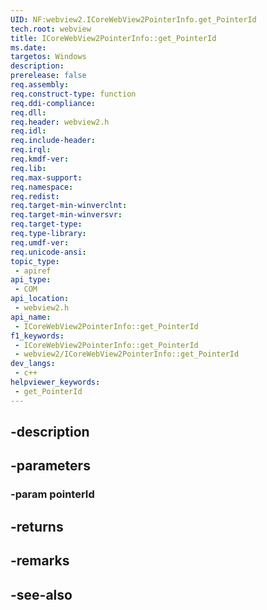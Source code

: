 ```yaml
---
UID: NF:webview2.ICoreWebView2PointerInfo.get_PointerId
tech.root: webview
title: ICoreWebView2PointerInfo::get_PointerId
ms.date: 
targetos: Windows
description: 
prerelease: false
req.assembly: 
req.construct-type: function
req.ddi-compliance: 
req.dll: 
req.header: webview2.h
req.idl: 
req.include-header: 
req.irql: 
req.kmdf-ver: 
req.lib: 
req.max-support: 
req.namespace: 
req.redist: 
req.target-min-winverclnt: 
req.target-min-winversvr: 
req.target-type: 
req.type-library: 
req.umdf-ver: 
req.unicode-ansi: 
topic_type:
 - apiref
api_type:
 - COM
api_location:
 - webview2.h
api_name:
 - ICoreWebView2PointerInfo::get_PointerId
f1_keywords:
 - ICoreWebView2PointerInfo::get_PointerId
 - webview2/ICoreWebView2PointerInfo::get_PointerId
dev_langs:
 - c++
helpviewer_keywords:
 - get_PointerId
---
```


## -description

## -parameters

### -param pointerId

## -returns

## -remarks

## -see-also

